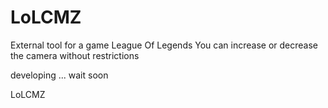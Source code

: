 # LoLCMZ

External tool for a game League Of Legends
You can increase or decrease the camera without restrictions

developing ... wait soon

LoLCMZ

